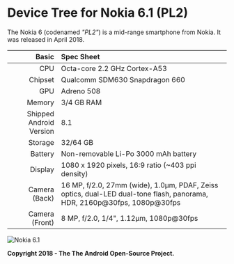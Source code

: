 # Device Tree for Nokia 6.1 (PL2)

The Nokia 6 (codenamed _"PL2"_) is a mid-range smartphone from Nokia.
It was released in April 2018.

| Basic                   | Spec Sheet                                                                                                                     |
| -----------------------:|:------------------------------------------------------------------------------------------------------------------------------ |
| CPU                     | Octa-core 2.2 GHz Cortex-A53                                                                                                   |
| Chipset                 | Qualcomm SDM630 Snapdragon 660                                                                                                 |
| GPU                     | Adreno 508                                                                                                                     |
| Memory                  | 3/4 GB RAM                                                                                                                     |
| Shipped Android Version | 8.1                                                                                                                            |
| Storage                 | 32/64 GB                                                                                                                       |
| Battery                 | Non-removable Li-Po 3000 mAh battery                                                                                           |
| Display                 | 1080 x 1920 pixels, 16:9 ratio (~403 ppi density)                                                                              |
| Camera (Back)           | 16 MP, f/2.0, 27mm (wide), 1.0µm, PDAF, Zeiss optics, dual-LED dual-tone flash, panorama, HDR, 2160p@30fps, 1080p@30fps        |
| Camera (Front)          | 8 MP, f/2.0, 1/4", 1.12µm, 1080p@30fps                                                                                         |

![Nokia 6.1](https://cdn2.gsmarena.com/vv/pics/nokia/nokia-6-2018-1.jpg)

**Copyright 2018 - The The Android Open-Source Project.**

